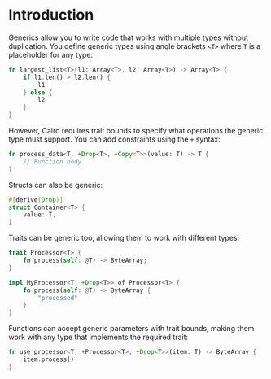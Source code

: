 # Introduction

Generics allow you to write code that works with multiple types without duplication.
You define generic types using angle brackets `<T>` where `T` is a placeholder for any type.

```rust
fn largest_list<T>(l1: Array<T>, l2: Array<T>) -> Array<T> {
    if l1.len() > l2.len() {
        l1
    } else {
        l2
    }
}
```

However, Cairo requires trait bounds to specify what operations the generic type must support.
You can add constraints using the `+` syntax:

```rust
fn process_data<T, +Drop<T>, +Copy<T>>(value: T) -> T {
    // Function body
}
```

Structs can also be generic:

```rust
#[derive(Drop)]
struct Container<T> {
    value: T,
}
```

Traits can be generic too, allowing them to work with different types:

```rust
trait Processor<T> {
    fn process(self: @T) -> ByteArray;
}

impl MyProcessor<T, +Drop<T>> of Processor<T> {
    fn process(self: @T) -> ByteArray {
        "processed"
    }
}
```

Functions can accept generic parameters with trait bounds, making them work with any type that implements the required trait:

```rust
fn use_processor<T, +Processor<T>, +Drop<T>>(item: T) -> ByteArray {
    item.process()
}
```
